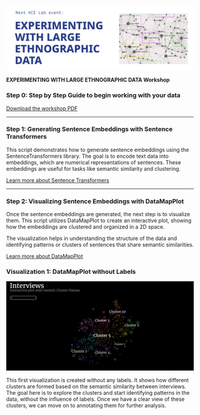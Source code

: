 ![Logo](./Images/Logo.png)

**EXPERIMENTING WITH LARGE ETHNOGRAPHIC DATA Workshop**

### Step 0: Step by Step Guide to begin working with your data

[Download the workshop PDF](https://github.com/Human-Centered-Engineering-Lab/EXPERIMENTING-WITH-LARGE-ETHNOGRAPHIC-DATA-workshop/raw/main/Images/StepbyStep%20Prep_Workshop%2002-10_HCELab.pdf)

---

### Step 1: Generating Sentence Embeddings with Sentence Transformers

This script demonstrates how to generate sentence embeddings using the SentenceTransformers library. The goal is to encode text data into embeddings, which are numerical representations of sentences. These embeddings are useful for tasks like semantic similarity and clustering.

[Learn more about Sentence Transformers](https://sbert.net/docs/sentence_transformer/pretrained_models.html)

---

### Step 2: Visualizing Sentence Embeddings with DataMapPlot

Once the sentence embeddings are generated, the next step is to visualize them. This script utilizes DataMapPlot to create an interactive plot, showing how the embeddings are clustered and organized in a 2D space.

The visualization helps in understanding the structure of the data and identifying patterns or clusters of sentences that share semantic similarities.

[Learn more about DataMapPlot](https://datamapplot.readthedocs.io/en/latest/)

### Visualization 1: DataMapPlot without Labels

![DataMapPlot without Labels](./Images/Nolabels.png)

This first visualization is created without any labels. It shows how different clusters are formed based on the semantic similarity between interviews. The goal here is to explore the clusters and start identifying patterns in the data, without the influence of labels. Once we have a clear view of these clusters, we can move on to annotating them for further analysis.

